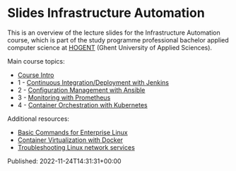 # Slides Infrastructure Automation

This is an overview of the lecture slides for the Infrastructure Automation course, which is part of the study programme professional bachelor applied computer science at [HOGENT](https://www.hogent.be/) (Ghent University of Applied Sciences).

Main course topics:

- [Course Intro](00-infra-intro.html)
- 1 - [Continuous Integration/Deployment with Jenkins](01-ci-cd-jenkins.html)
- 2 - [Configuration Management with Ansible](02-config-mgmt.html)
- 3 - [Monitoring with Prometheus](03-monitoring.html)
- 4 - [Container Orchestration with Kubernetes](04-kubernetes.html)

Additional resources:

- [Basic Commands for Enterprise Linux](91-basic-commands-el8.html)
- [Container Virtualization with Docker](92-containers.html)
- [Troubleshooting Linux network services](93-troubleshooting.html)

Published: 2022-11-24T14:31:31+00:00
